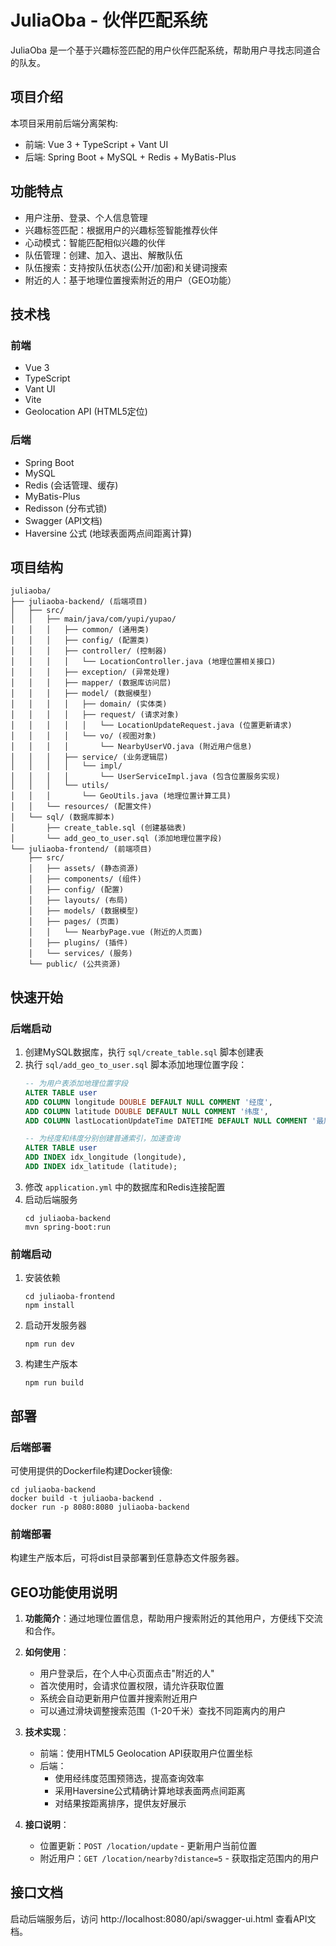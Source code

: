 # JuliaOba - 伙伴匹配系统

JuliaOba 是一个基于兴趣标签匹配的用户伙伴匹配系统，帮助用户寻找志同道合的队友。

## 项目介绍

本项目采用前后端分离架构:
- 前端: Vue 3 + TypeScript + Vant UI
- 后端: Spring Boot + MySQL + Redis + MyBatis-Plus

## 功能特点

- 用户注册、登录、个人信息管理
- 兴趣标签匹配：根据用户的兴趣标签智能推荐伙伴
- 心动模式：智能匹配相似兴趣的伙伴
- 队伍管理：创建、加入、退出、解散队伍
- 队伍搜索：支持按队伍状态(公开/加密)和关键词搜索
- 附近的人：基于地理位置搜索附近的用户（GEO功能）

## 技术栈

### 前端
- Vue 3
- TypeScript
- Vant UI
- Vite
- Geolocation API (HTML5定位)

### 后端
- Spring Boot
- MySQL
- Redis (会话管理、缓存)
- MyBatis-Plus
- Redisson (分布式锁)
- Swagger (API文档)
- Haversine 公式 (地球表面两点间距离计算)

## 项目结构

```
juliaoba/
├── juliaoba-backend/ (后端项目)
│   ├── src/
│   │   ├── main/java/com/yupi/yupao/
│   │   │   ├── common/ (通用类)
│   │   │   ├── config/ (配置类)
│   │   │   ├── controller/ (控制器)
│   │   │   │   └── LocationController.java (地理位置相关接口)
│   │   │   ├── exception/ (异常处理)
│   │   │   ├── mapper/ (数据库访问层)
│   │   │   ├── model/ (数据模型)
│   │   │   │   ├── domain/ (实体类)
│   │   │   │   ├── request/ (请求对象)
│   │   │   │   │   └── LocationUpdateRequest.java (位置更新请求)
│   │   │   │   └── vo/ (视图对象)
│   │   │   │       └── NearbyUserVO.java (附近用户信息)
│   │   │   ├── service/ (业务逻辑层)
│   │   │   │   └── impl/
│   │   │   │       └── UserServiceImpl.java (包含位置服务实现)
│   │   │   └── utils/ 
│   │   │       └── GeoUtils.java (地理位置计算工具)
│   │   └── resources/ (配置文件)
│   └── sql/ (数据库脚本)
│       ├── create_table.sql (创建基础表)
│       └── add_geo_to_user.sql (添加地理位置字段)
└── juliaoba-frontend/ (前端项目)
    ├── src/
    │   ├── assets/ (静态资源)
    │   ├── components/ (组件)
    │   ├── config/ (配置)
    │   ├── layouts/ (布局)
    │   ├── models/ (数据模型)
    │   ├── pages/ (页面)
    │   │   └── NearbyPage.vue (附近的人页面)
    │   ├── plugins/ (插件)
    │   └── services/ (服务)
    └── public/ (公共资源)
```

## 快速开始

### 后端启动

1. 创建MySQL数据库，执行 `sql/create_table.sql` 脚本创建表
2. 执行 `sql/add_geo_to_user.sql` 脚本添加地理位置字段：
   ```sql
   -- 为用户表添加地理位置字段
   ALTER TABLE user
   ADD COLUMN longitude DOUBLE DEFAULT NULL COMMENT '经度',
   ADD COLUMN latitude DOUBLE DEFAULT NULL COMMENT '纬度',
   ADD COLUMN lastLocationUpdateTime DATETIME DEFAULT NULL COMMENT '最后位置更新时间';
   
   -- 为经度和纬度分别创建普通索引，加速查询
   ALTER TABLE user
   ADD INDEX idx_longitude (longitude),
   ADD INDEX idx_latitude (latitude);
   ```
3. 修改 `application.yml` 中的数据库和Redis连接配置
4. 启动后端服务
   ```
   cd juliaoba-backend
   mvn spring-boot:run
   ```

### 前端启动

1. 安装依赖
   ```
   cd juliaoba-frontend
   npm install
   ```

2. 启动开发服务器
   ```
   npm run dev
   ```

3. 构建生产版本
   ```
   npm run build
   ```

## 部署

### 后端部署
可使用提供的Dockerfile构建Docker镜像:
```
cd juliaoba-backend
docker build -t juliaoba-backend .
docker run -p 8080:8080 juliaoba-backend
```

### 前端部署
构建生产版本后，可将dist目录部署到任意静态文件服务器。

## GEO功能使用说明

1. **功能简介**：通过地理位置信息，帮助用户搜索附近的其他用户，方便线下交流和合作。

2. **如何使用**：
   - 用户登录后，在个人中心页面点击"附近的人"
   - 首次使用时，会请求位置权限，请允许获取位置
   - 系统会自动更新用户位置并搜索附近用户
   - 可以通过滑块调整搜索范围（1-20千米）查找不同距离内的用户

3. **技术实现**：
   - 前端：使用HTML5 Geolocation API获取用户位置坐标
   - 后端：
     - 使用经纬度范围预筛选，提高查询效率
     - 采用Haversine公式精确计算地球表面两点间距离
     - 对结果按距离排序，提供友好展示

4. **接口说明**：
   - 位置更新：`POST /location/update` - 更新用户当前位置
   - 附近用户：`GET /location/nearby?distance=5` - 获取指定范围内的用户

## 接口文档

启动后端服务后，访问 http://localhost:8080/api/swagger-ui.html 查看API文档。 